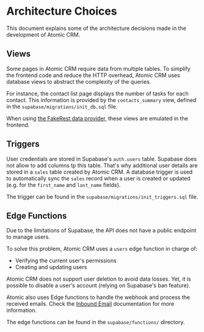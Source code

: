 # Architecture Choices

This document explains some of the architecture decisions made in the development of Atomic CRM.

## Views

Some pages in Atomic CRM require data from multiple tables. To simplify the frontend code and reduce the HTTP overhead, Atomic CRM uses database views to abstract the complexity of the queries.

For instance, the contact list page displays the number of tasks for each contact. This information is provided by the `contacts_summary` view, defined in the `supabase/migrations/init_db.sql` file.

When using [the FakeRest data provider](./data-providers.md#setting-up-the-fakerest-data-provider), these views are emulated in the frontend.

## Triggers

User credentials are stored in Supabase's `auth.users` table. Supabase does not allow to add columns tp this table. That's why additional user details are stored in a `sales` table created by Atomic CRM. A database trigger is used to automatically sync the `sales` record when a user is created or updated (e.g. for the `first_name` and `last_name` fields).

The trigger can be found in the `supabase/migrations/init_triggers.sql` file.

## Edge Functions

Due to the limitations of Supabase, the API does not have a public endpoint to manage users.

To solve this problem, Atomic CRM uses a `users` edge function in charge of:

- Verifying the current user's permissions
- Creating and updating users

Atomic CRM does not support user deletion to avoid data losses. Yet, it is possible to disable a user's account (relying on Supabase's ban feature).

Atomic also uses Edge functions to handle the webhook and process the received emails. Check the [Inbound Email](./inbound-email-configuration.md) documentation for more information.

The edge functions can be found in the `supabase/functions/` directory.
